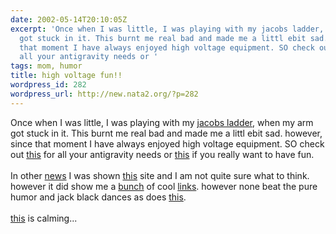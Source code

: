 ```yaml
---
date: 2002-05-14T20:10:05Z
excerpt: 'Once when I was little, I was playing with my jacobs ladder, when my arm
  got stuck in it. This burnt me real bad and made me a littl ebit sad. however, since
  that moment I have always enjoyed high voltage equipment. SO check out this for
  all your antigravity needs or '
tags: mom, humor
title: high voltage fun!!
wordpress_id: 282
wordpress_url: http://new.nata2.org/?p=282
---
```


Once when I was little, I was playing with my <a href="http://www.emanator.demon.co.uk/bigclive/jacobs.htm">jacobs ladder</a>, when my arm got stuck in it. This burnt me real bad and made me a littl ebit sad. however, since that moment I have always enjoyed high voltage equipment. SO check out <A href="http://tventura.hypermart.net/index.html">this</a> for all your antigravity needs or <a href="http://navarrone.com/tesla/tesla4.html">this</a> if you really want to have fun.<br/><br/>In other <a href="http://story.news.yahoo.com/news?tmpl=story&ncid=573&e=4&cid=573&u=/nm/20020509/od_nm/friends_dc_1">news</a> I was shown <a href="http://www.alllooksame.com/">this</a> site and I am not quite sure what to think. however it did show me a <a href="http://www.urldj.com/">bunch</a> of cool <a href="http://www.oracleofdelphi.com">links</a>. however none beat the pure humor and jack black dances as does <a href="http://www.dopeman.org/money_funny.asf">this</a>. <br/><br/><a href="http://www.elephantcloud.com/">this</a> is calming...
